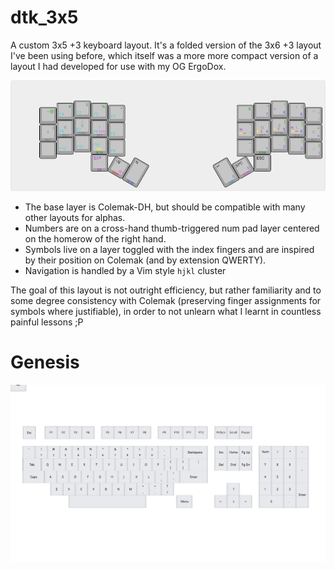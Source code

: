 # dtk_3x5
A custom 3x5 +3 keyboard layout. It's a folded version of the 3x6 +3 layout I've been using before, which itself was a more more compact version of a layout I had developed for use with my OG ErgoDox.

![A visualization of the layout](./docs/assets/img/custom-3x5-layout.png)

 - The base layer is Colemak-DH, but should be compatible with many other layouts for alphas.
 - Numbers are on a cross-hand thumb-triggered num pad layer centered on the homerow of the right hand.
 - Symbols live on a layer toggled with the index fingers and are inspired by their position on Colemak (and by extension QWERTY).
 - Navigation is handled by a Vim style `hjkl` cluster

The goal of this layout is not outright efficiency, but rather familiarity and to some degree consistency with Colemak (preserving finger assignments for symbols where justifiable), in order to not unlearn what I learnt in countless painful lessons ;P

# Genesis
<p align="center">
  <img alt="A visualisation of the transformation process" src="./docs/assets/img/dtk35_genesis.svg">
</p>
